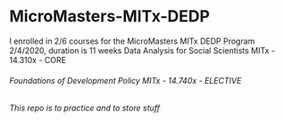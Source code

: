 # MicroMasters-MITx-DEDP
I enrolled in 2/6 courses for the MicroMasters MITx DEDP Program 2/4/2020, duration is 11 weeks
Data Analysis for Social Scientists MITx - 14.310x - CORE
###### Foundations of Development Policy MITx - 14.740x - ELECTIVE
###### This repo is to practice and to store stuff
